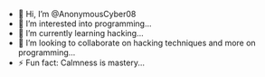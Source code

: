- 👋 Hi, I’m @AnonymousCyber08
- 👀 I’m interested into programming...
- 🌱 I’m currently learning hacking...
- 💞️ I’m looking to collaborate on hacking techniques and more on programming...
- ⚡ Fun fact: Calmness is mastery...

<!---
AnonymousCyber08/AnonymousCyber08 is a ✨ special ✨ repository because its `README.md` (this file) appears on your GitHub profile.
You can click the Preview link to take a look at your changes.
--->
